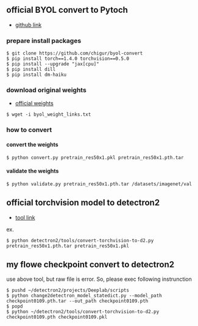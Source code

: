 ## official BYOL convert to Pytoch

- [github link](https://github.com/chigur/byol-convert)

### prepare install packages

```
$ git clone https://github.com/chigur/byol-convert
$ pip install torch==1.4.0 torchvision==0.5.0
$ pip install --upgrade "jax[cpu]"
$ pip install dill
$ pip install dm-haiku
```

### download original weights

- [official weights](https://github.com/deepmind/deepmind-research/tree/master/byol#pretraining)

```
$ wget -i byol_weight_links.txt
```

### how to convert
#### convert the weights

```
$ python convert.py pretrain_res50x1.pkl pretrain_res50x1.pth.tar
```

#### validate the weights

```
$ python validate.py pretrain_res50x1.pth.tar /datasets/imagenet/val
```


## official torchvision model to detectron2

- [tool link](https://github.com/rioyokotalab/detectron2/blob/60d7a1fd33cc48e58968659cd3301f3300b2786b/tools/convert-torchvision-to-d2.py)

ex.

```
$ python detectron2/tools/convert-torchvision-to-d2.py pretrain_res50x1.pth.tar pretrain_res50x1.pkl
```

## my flowe checkpoint convert to detectron2

use above tool, but raw file is error.
So, please exec following instrunction

```
$ pushd ~/detectron2/projects/Deeplab/scripts
$ python change2detectron_model_statedict.py --model_path checkpoint0109.pth.tar --out_path checkpoint0109.pth
$ popd 
$ python ~/detectron2/tools/convert-torchvision-to-d2.py checkpoint0109.pth checkpoint0109.pkl
```

